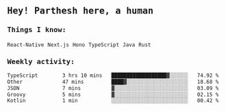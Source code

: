 <samp>
    <h2>Hey! Parthesh here, a human</h2>
    <h3>Things I know: </h3>
    <code>React-Native</code> <code>Next.js</code> <code>Hono</code> <code>TypeScript</code> <code>Java</code> <code>Rust</code>
    <h3>Weekly activity:</h3>
<!--START_SECTION:waka-->

```txt
TypeScript        3 hrs 10 mins   ██████████████████▓░░░░░░   74.92 %
Other             47 mins         ████▓░░░░░░░░░░░░░░░░░░░░   18.68 %
JSON              7 mins          ▓░░░░░░░░░░░░░░░░░░░░░░░░   03.09 %
Groovy            5 mins          ▓░░░░░░░░░░░░░░░░░░░░░░░░   02.15 %
Kotlin            1 min           ░░░░░░░░░░░░░░░░░░░░░░░░░   00.42 %
```

<!--END_SECTION:waka-->
</samp>
